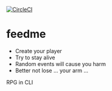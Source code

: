[![CircleCI](https://circleci.com/gh/alexandlazaris/feedme.svg?style=svg)](https://circleci.com/gh/alexandlazaris/feedme)

# feedme
- Create your player
- Try to stay alive
- Random events will cause you harm
- Better not lose ... your arm ...

RPG in CLI

